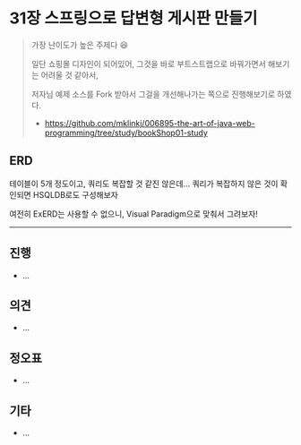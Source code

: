 # 31장 스프링으로 답변형 게시판 만들기

> 가장 난이도가 높은 주제다 😆
>
> 일단 쇼핑몰 디자인이 되어있어, 그것을 바로 부트스트랩으로 바꿔가면서 해보기는 어려울 것 같아서,
>
> 저자님 예제 소스를 Fork 받아서 그걸을 개선해나가는 쪽으로 진행해보기로 하였다.
>
> * https://github.com/mklinkj/006895-the-art-of-java-web-programming/tree/study/bookShop01-study



## ERD

테이블이 5개 정도이고, 쿼리도 복잡할 것 같진 않은데... 쿼리가 복잡하지 않은 것이 확인되면 HSQLDB로도 구성해보자 

여전히 ExERD는 사용할 수 없으니, Visual Paradigm으로 맞춰서 그려보자!



















---

## 진행

* ...



## 의견

* ...



## 정오표

* ...




## 기타

* ...

